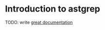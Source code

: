 # Introduction to astgrep

TODO: write [great documentation](http://jacobian.org/writing/what-to-write/)
